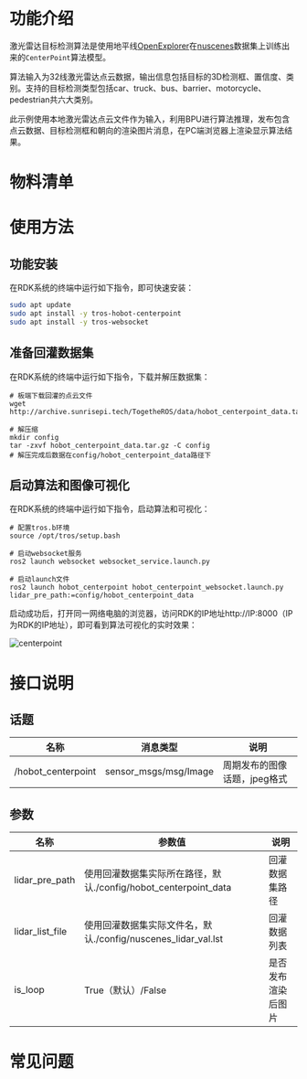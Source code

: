 # 功能介绍

激光雷达目标检测算法是使用地平线[OpenExplorer](https://developer.horizon.ai/api/v1/fileData/horizon_j5_open_explorer_cn_doc/hat/source/examples/centerpoint.html)在[nuscenes](https://www.nuscenes.org/nuscenes)数据集上训练出来的`CenterPoint`算法模型。

算法输入为32线激光雷达点云数据，输出信息包括目标的3D检测框、置信度、类别。支持的目标检测类型包括car、truck、bus、barrier、motorcycle、pedestrian共六大类别。

此示例使用本地激光雷达点云文件作为输入，利用BPU进行算法推理，发布包含点云数据、目标检测框和朝向的渲染图片消息，在PC端浏览器上渲染显示算法结果。

# 物料清单


# 使用方法

## 功能安装

在RDK系统的终端中运行如下指令，即可快速安装：

```bash
sudo apt update
sudo apt install -y tros-hobot-centerpoint
sudo apt install -y tros-websocket
```

## 准备回灌数据集

在RDK系统的终端中运行如下指令，下载并解压数据集：

```shell
# 板端下载回灌的点云文件
wget http://archive.sunrisepi.tech/TogetheROS/data/hobot_centerpoint_data.tar.gz

# 解压缩
mkdir config
tar -zxvf hobot_centerpoint_data.tar.gz -C config
# 解压完成后数据在config/hobot_centerpoint_data路径下
```

## 启动算法和图像可视化

在RDK系统的终端中运行如下指令，启动算法和可视化：

```shell
# 配置tros.b环境
source /opt/tros/setup.bash

# 启动websocket服务
ros2 launch websocket websocket_service.launch.py

# 启动launch文件
ros2 launch hobot_centerpoint hobot_centerpoint_websocket.launch.py lidar_pre_path:=config/hobot_centerpoint_data
```

启动成功后，打开同一网络电脑的浏览器，访问RDK的IP地址http://IP:8000（IP为RDK的IP地址），即可看到算法可视化的实时效果：

![centerpoint](img/centerpoint.gif)


# 接口说明

## 话题

| 名称         | 消息类型                             | 说明                                     |
| ------------ | ------------------------------------ | ---------------------------------------- |
| /hobot_centerpoint  | sensor_msgs/msg/Image                | 周期发布的图像话题，jpeg格式             |

## 参数

| 名称                         | 参数值                                          | 说明                                               |
| ---------------------------- | ----------------------------------------------- | -------------------------------------------------- |
| lidar_pre_path                 | 使用回灌数据集实际所在路径，默认./config/hobot_centerpoint_data | 回灌数据集路径                         |
| lidar_list_file                 | 使用回灌数据集实际文件名，默认./config/nuscenes_lidar_val.lst | 回灌数据列表                         |
| is_loop                 | True（默认）/False | 是否发布渲染后图片                         |

# 常见问题
